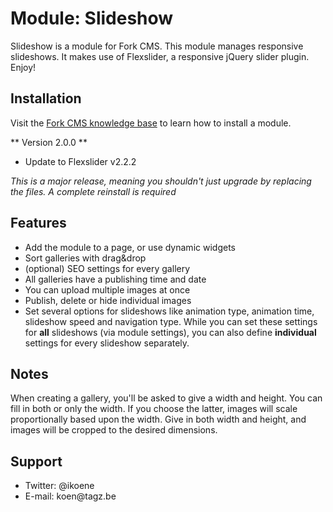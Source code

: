 # Module: Slideshow

Slideshow is a module for Fork CMS. This module manages responsive slideshows. It makes use of Flexslider, a responsive jQuery slider plugin. Enjoy!

## Installation

Visit the [Fork CMS knowledge base](http://fork-cms.com/knowledge-base) to learn how to install a module.

** Version 2.0.0 **

- Update to Flexslider v2.2.2

*This is a major release, meaning you shouldn't just upgrade by replacing the files. A complete reinstall is required*

## Features

<ul>
	<li>Add the module to a page, or use dynamic widgets</li>
	<li>Sort galleries with drag&drop</li>
	<li>(optional) SEO settings for every gallery</li>
	<li>All galleries have a publishing time and date</li>
	<li>You can upload multiple images at once</li>
	<li>Publish, delete or hide individual images</li>
	<li>Set several options for slideshows like animation type, animation time, slideshow speed and navigation type. While you can set these settings for <b>all</b> slideshows (via module settings), you can also define <b>individual</b> settings for every slideshow separately. </li>
</ul>

## Notes

When creating a gallery, you'll be asked to give a width and height. You can fill in both or only the width. If you choose the latter, images will scale proportionally based upon the width. Give in both width and height, and images will be cropped to the desired dimensions.

## Support

<ul>
	<li>Twitter: @ikoene</li>
	<li>E-mail: koen@tagz.be</li>
</ul>
